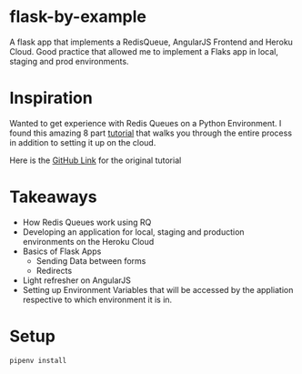 # flask-by-example
A flask app that implements a RedisQueue, AngularJS Frontend and Heroku Cloud. Good practice that allowed me to implement a 
Flaks app in local, staging and prod environments.

# Inspiration
Wanted to get experience with Redis Queues on a Python Environment. I found this amazing 8 part [tutorial](https://realpython.com/flask-by-example-part-1-project-setup/)
that walks you through the entire process in addition to setting it up on the cloud.

Here is the [GitHub Link](https://github.com/realpython/flask-by-example/releases) for the original tutorial

# Takeaways
- How Redis Queues work using RQ
- Developing an application for local, staging and production environments on the Heroku Cloud
- Basics of Flask Apps
  - Sending Data between forms
  - Redirects
- Light refresher on AngularJS
- Setting up Environment Variables that will be accessed by the appliation respective to which environment it is in.

# Setup
```bash
pipenv install
```
